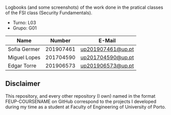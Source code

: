 Logbooks (and some screenshots) of the work done in the pratical classes of the FSI class (Security Fundamentals).

- Turno: L03
- Grupo: G01

| Name         | Number    | E-Mail            |
| ------------ | --------- | ----------------- |
| Sofia Germer | 201907461 | up201907461@up.pt |
| Miguel Lopes | 201704590 | up201704590@up.pt |
| Edgar Torre  | 201906573 | up201906573@up.pt |

## Disclaimer

This repository, and every other repository (I own) named in the format FEUP-COURSENAME on GitHub correspond to the projects I developed during my time as a student at Faculty of Engineering of University of Porto.

